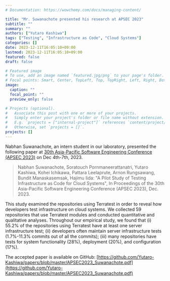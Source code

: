 ```yaml
---
# Documentation: https://wowchemy.com/docs/managing-content/

title: "Mr. Suwanachote presented his research at APSEC 2023"
subtitle: ""
summary: ""
authors: ["Yutaro Kashiwa"]
tags: ["Testing", "Infrastructure as Code", "Cloud Systems"]
categories: []
date: 2023-12-11T16:05:10+09:00
lastmod: 2023-12-11T16:05:10+09:00
featured: false
draft: false

# Featured image
# To use, add an image named `featured.jpg/png` to your page's folder.
# Focal points: Smart, Center, TopLeft, Top, TopRight, Left, Right, BottomLeft, Bottom, BottomRight.
image:
  caption: ""
  focal_point: ""
  preview_only: false

# Projects (optional).
#   Associate this post with one or more of your projects.
#   Simply enter your project's folder or file name without extension.
#   E.g. `projects = ["internal-project"]` references `content/project/deep-learning/index.md`.
#   Otherwise, set `projects = []`.
projects: []
---
```

Nabhan Suwanachote, an intern student in our laboratory, presented the following paper at
[30th Asia-Pacific Software Engineering Conference (APSEC 2023)](https://conf.researchr.org/home/apsec-2023)
 on Dec 4th-7th, 2023. 

> Nabhan Suwanachote, Soratouch Pornmaneerattanatri, Yutaro Kashiwa, Kohei Ichikawa, Pattara Leelaprute, Arnon Rungsawang, Bundit Manaskasemsak, Hajimu Iida:
> "A Pilot Study of Testing Infrastructure as Code for Cloud Systems", In Proceedings of the 30th Asia-Pacific Software Engineering Conference (APSEC 2023), Dec. 2023.


This study examined the repositories using Terratest in order
to reveal how developers test infrastructure on cloud systems.
We collected 59 repositories that use Terratest modules and
conducted quantitative and qualitative analyses.
Throughout our empirical study, we found that (i) 55.2%
of the repositories using Terratest have at least one server
infrastructure test; (ii) developers often maintain server infrastructure tests (1.7%-11.3% commits out of all the commits);
(iii) many repositories have tests for system functionality
(28%), deployment (20%), and configuration (17%).

The accepted paper is available on GitHub: 
[https://github.com/Yutaro-Kashiwa/papers/blob/master/APSEC2023_Suwanachote.pdf](https://github.com/Yutaro-Kashiwa/papers/blob/master/APSEC2023_Suwanachote.pdf)



